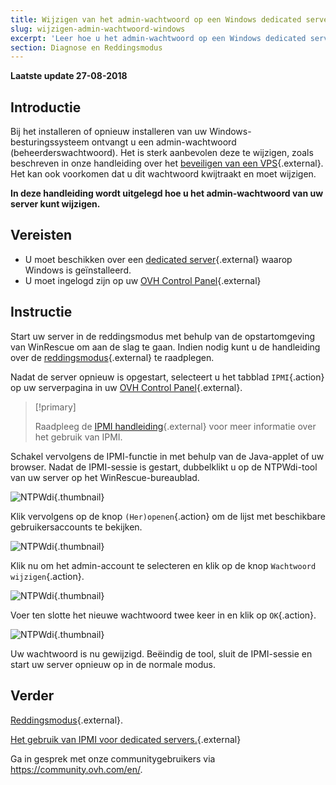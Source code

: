 ```yaml
---
title: Wijzigen van het admin-wachtwoord op een Windows dedicated server
slug: wijzigen-admin-wachtwoord-windows
excerpt: 'Leer hoe u het admin-wachtwoord op een Windows dedicated server kunt veranderen'
section: Diagnose en Reddingsmodus
---
```


**Laatste update 27-08-2018**

## Introductie

Bij het installeren of opnieuw installeren van uw Windows-besturingssysteem ontvangt u een admin-wachtwoord (beheerderswachtwoord). Het is sterk aanbevolen deze te wijzigen, zoals beschreven in onze handleiding over het [beveiligen van een VPS](https://docs.ovh.com/nl/dedicated/beveiligen-dedicated-server/){.external}. Het kan ook voorkomen dat u dit wachtwoord kwijtraakt en moet wijzigen.

**In deze handleiding wordt uitgelegd hoe u het admin-wachtwoord van uw server kunt wijzigen.**


## Vereisten

* U moet beschikken over een [dedicated server](https://www.ovh.nl/dedicated_servers/){.external} waarop Windows is geïnstalleerd.
* U moet ingelogd zijn op uw [OVH Control Panel](https://www.ovh.com/auth/?action=gotomanager){.external}


## Instructie

Start uw server in de reddingsmodus met behulp van de opstartomgeving van WinRescue om aan de slag te gaan. Indien nodig kunt u de handleiding over de [reddingsmodus](https://docs.ovh.com/nl/dedicated/ovh-rescue/){.external} te raadplegen. 

Nadat de server opnieuw is opgestart, selecteert u het tabblad `IPMI`{.action} op uw serverpagina in uw [OVH Control Panel](https://www.ovh.com/auth/?action=gotomanager){.external}.

> [!primary]
>
> Raadpleeg de [IPMI handleiding](https://docs.ovh.com/nl/dedicated/gebruik-ipmi-dedicated-servers/){.external} voor meer informatie over het gebruik van IPMI.
>

Schakel vervolgens de IPMI-functie in met behulp van de Java-applet of uw browser. Nadat de IPMI-sessie is gestart, dubbelklikt u op de NTPWdi-tool van uw server op het WinRescue-bureaublad.

![NTPWdi](images/ntpwdi-tool-01.png){.thumbnail}

Klik vervolgens op de knop `(Her)openen`{.action} om de lijst met beschikbare gebruikersaccounts te bekijken.

![NTPWdi](images/ntpwdi-tool-02.png){.thumbnail}

Klik nu om het admin-account te selecteren en klik op de knop `Wachtwoord wijzigen`{.action}.

![NTPWdi](images/ntpwdi-tool-03.png){.thumbnail}

﻿Voer ten slotte het nieuwe wachtwoord twee keer in en klik op `OK`{.action}.

![NTPWdi](images/ntpwdi-tool-04.png){.thumbnail}

Uw wachtwoord is nu gewijzigd. Beëindig de tool, sluit de IPMI-sessie en start uw server opnieuw op in de normale modus.


## Verder

[Reddingsmodus](https://docs.ovh.com/nl/dedicated/ovh-rescue/){.external}.

[Het gebruik van IPMI voor dedicated servers.](https://docs.ovh.com/nl/dedicated/gebruik-ipmi-dedicated-servers/){.external}

Ga in gesprek met onze communitygebruikers via <https://community.ovh.com/en/>.